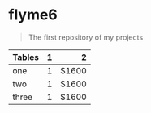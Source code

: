 # flyme6
> The first repository of my projects

| Tables        | 1           | 2  |
| ------------- |:-------------:| -----:|
| one      | 1 | $1600 |
| two     | 1      |  $1600 |
| three | 1      |   $1600 |
